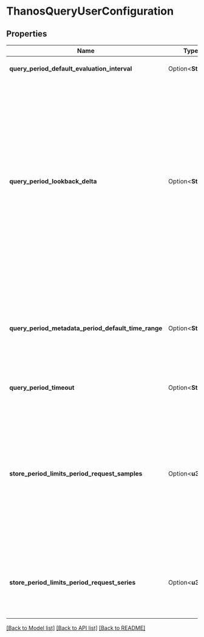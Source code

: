 # ThanosQueryUserConfiguration

## Properties

Name | Type | Description | Notes
------------ | ------------- | ------------- | -------------
**query_period_default_evaluation_interval** | Option<**String**> | Set the default evaluation interval for subqueries. | [optional][default to 1m]
**query_period_lookback_delta** | Option<**String**> | The maximum lookback duration for retrieving metrics during expression evaluations in PromQL. PromQL always evaluates the query for a certain timestamp, and it looks back for the given amount of time to get the latest sample. If it exceeds the maximum lookback delta, it assumes the series is stale and returns none (a gap). The lookback delta should be set to at least 2 times the slowest scrape interval. If unset, it will use the promql default of 5m. | [optional][default to 5m]
**query_period_metadata_period_default_time_range** | Option<**String**> | The default metadata time range duration for retrieving labels through Labels and Series API when the range parameters are not specified. The zero value means the range covers the time since the beginning. | [optional][default to 0s]
**query_period_timeout** | Option<**String**> | Maximum time to process a query by the query node. | [optional][default to 2m]
**store_period_limits_period_request_samples** | Option<**u32**> | The maximum samples allowed for a single Series request. The Series call fails if this limit is exceeded. Set to 0 for no limit. NOTE: For efficiency, the limit is internally implemented as 'chunks limit' considering each chunk contains a maximum of 120 samples. The default value is 100 * store.limits.request-series. | [optional][default to 0]
**store_period_limits_period_request_series** | Option<**u32**> | The maximum series allowed for a single Series request. The Series call fails if this limit is exceeded. Set to 0 for no limit. The default value is 1000 * cpu_count. | [optional][default to 0]

[[Back to Model list]](../README.md#documentation-for-models) [[Back to API list]](../README.md#documentation-for-api-endpoints) [[Back to README]](../README.md)


